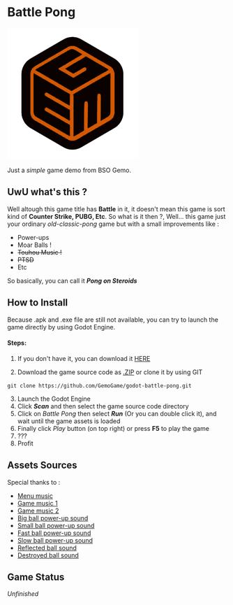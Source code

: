 # Battle Pong

![Git Gud](icon.png)

Just a _simple_ game demo from BSO Gemo.

## UwU what's this ?
Well altough this game title has **Battle** in it, it doesn't mean this game is sort kind of **Counter Strike, PUBG, Etc**.
So what is it then ?, Well... this game just your ordinary _old-classic-pong_ game but with a small improvements like :
- Power-ups
- Moar Balls !
- ~~Touhou Music !~~
- ~~PTSD~~
- Etc

So basically, you can call it _**Pong on Steroids**_

## How to Install
Because .apk and .exe file are still not available, you can try to launch the game directly by using Godot Engine. 

#### Steps:
1. If you don't have it, you can download it [HERE](https://godotengine.org/download/)

2. Download the game source code as [.ZIP](https://github.com/GemoGame/godot-battle-pong/archive/master.zip) 
or clone it by using GIT

```
git clone https://github.com/GemoGame/godot-battle-pong.git
```

3. Launch the Godot Engine
4. Click **_Scan_** and then select the game source code directory
5. Click on _Battle Pong_ then select **_Run_** (Or you can double click it), and wait until the game assets is loaded
6. Finally click _Play_ button (on top right) or press **F5** to play the game
7. ???
8. Profit 


## Assets Sources
Special thanks to :
- [Menu music](https://www.youtube.com/watch?v=QBMntMPXA98)
- [Game music 1](https://www.youtube.com/watch?v=YIg-WFd0PYI)
- [Game music 2](https://www.youtube.com/watch?v=uW9yLQpvP0c)
- [Big ball power-up sound](http://soundbible.com/2068-Woosh.html)
- [Small ball power-up sound](http://soundbible.com/2067-Blop.html)
- [Fast ball power-up sound](http://soundbible.com/1087-Laser.html)
- [Slow ball power-up sound](http://soundbible.com/670-Swooshing.html)
- [Reflected ball sound](http://soundbible.com/1473-Camera-Flash.html)
- [Destroyed ball sound](http://soundbible.com/1658-Mirror-Breaking.html)

## Game Status
_Unfinished_